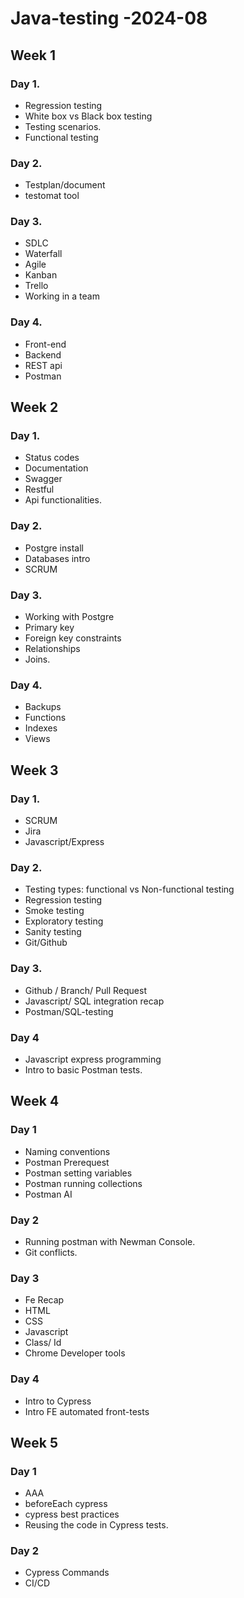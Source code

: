 # Java-testing -2024-08

## Week 1

### Day 1.

-   Regression testing
-   White box vs Black box testing
-   Testing scenarios.
-   Functional testing

### Day 2.

-   Testplan/document
-   testomat tool

### Day 3.

-   SDLC
-   Waterfall
-   Agile
-   Kanban
-   Trello
-   Working in a team

### Day 4.

-   Front-end
-   Backend
-   REST api
-   Postman

## Week 2

### Day 1.

-   Status codes
-   Documentation
-   Swagger
-   Restful
-   Api functionalities.

### Day 2.

-   Postgre install
-   Databases intro
-   SCRUM

### Day 3.

-   Working with Postgre
-   Primary key
-   Foreign key constraints
-   Relationships
-   Joins.

### Day 4.

-   Backups
-   Functions
-   Indexes
-   Views

## Week 3

### Day 1.

-   SCRUM
-   Jira
-   Javascript/Express

### Day 2.

-   Testing types: functional vs Non-functional testing
-   Regression testing
-   Smoke testing
-   Exploratory testing
-   Sanity testing
-   Git/Github

### Day 3.

-   Github / Branch/ Pull Request
-   Javascript/ SQL integration recap
-   Postman/SQL-testing

### Day 4

-   Javascript express programming
-   Intro to basic Postman tests.

## Week 4

### Day 1

-   Naming conventions
-   Postman Prerequest
-   Postman setting variables
-   Postman running collections
-   Postman AI

### Day 2

-   Running postman with Newman Console.
-   Git conflicts.

### Day 3

-   Fe Recap
-   HTML
-   CSS
-   Javascript
-   Class/ Id
-   Chrome Developer tools

### Day 4

-   Intro to Cypress
-   Intro FE automated front-tests

## Week 5

### Day 1

-   AAA
-   beforeEach cypress
-   cypress best practices
-   Reusing the code in Cypress tests.

### Day 2

-   Cypress Commands
-   CI/CD
